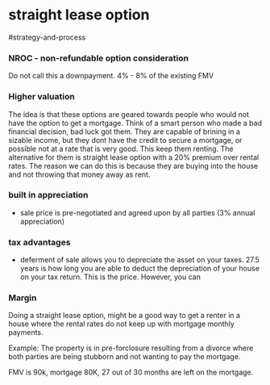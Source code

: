 # straight lease option
#strategy-and-process


### NROC - non-refundable option consideration
Do not call this a downpayment. 
4% - 8% of the existing FMV 

### Higher valuation
The idea is that these options are geared towards people who would not have the option to get a mortgage. Think of a smart person who made a bad financial decision, bad luck got them. They are capable of brining in a sizable income, but they dont have the credit to secure a mortgage, or possible not at a rate that is very good. This keep them renting. The alternative for them is straight lease option with a 20% premium over rental rates. The reason we can do this is because they are buying into the house and not throwing that money away as rent. 


### built in appreciation 
- sale price is pre-negotiated and agreed upon by all parties (3% annual appreciation)

### tax advantages 
- deferment of sale allows you to depreciate the asset on your taxes. 
27.5 years is how long you are able to deduct the depreciation of your house on your tax return. This is the price. However, you can


### Margin
Doing a straight lease option, might be a good way to get a renter in a house where the rental rates do not keep up with mortgage monthly payments. 

Example: 
The property is in pre-forclosure resulting from a divorce where both parties are being stubborn and not wanting to pay the mortgage. 

FMV  is 90k, mortgage 80K, 27 out of 30 months are left on the mortgage. 



